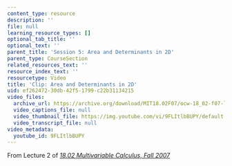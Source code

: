 ```yaml
---
content_type: resource
description: ''
file: null
learning_resource_types: []
optional_tab_title: ''
optional_text: ''
parent_title: 'Session 5: Area and Determinants in 2D'
parent_type: CourseSection
related_resources_text: ''
resource_index_text: ''
resourcetype: Video
title: 'Clip: Area and Determinants in 2D'
uid: ef262472-30db-42f5-1799-c22b31134215
video_files:
  archive_url: https://archive.org/download/MIT18.02F07/ocw-18_02-f07-lec02_300k.mp4
  video_captions_file: null
  video_thumbnail_file: https://img.youtube.com/vi/9FLItlbBUPY/default.jpg
  video_transcript_file: null
video_metadata:
  youtube_id: 9FLItlbBUPY
---
```


From Lecture 2 of [_18.02 Multivariable Calculus, Fall 2007_](/courses/18-02-multivariable-calculus-fall-2007/pages/video-lectures)